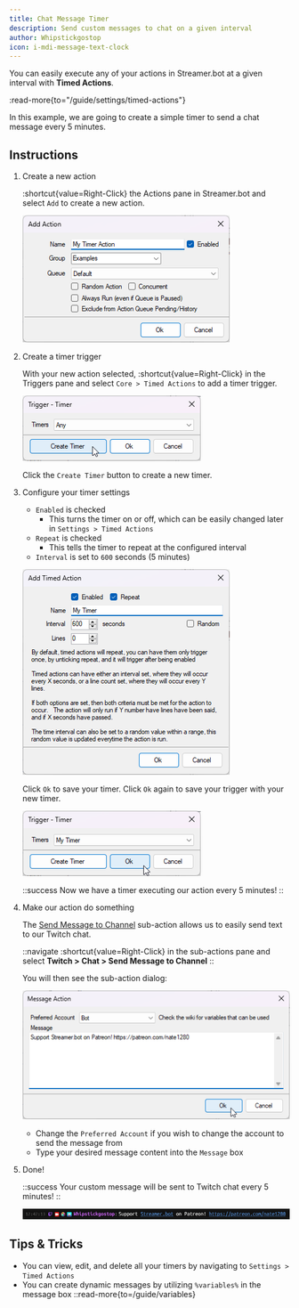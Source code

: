 ```yaml
---
title: Chat Message Timer
description: Send custom messages to chat on a given interval
author: Whipstickgostop
icon: i-mdi-message-text-clock
---
```


You can easily execute any of your actions in Streamer.bot at a given interval with **Timed Actions**.

:read-more{to="/guide/settings/timed-actions"}

In this example, we are going to create a simple timer to send a chat message every 5 minutes.

## Instructions

1. Create a new action

    :shortcut{value=Right-Click} the Actions pane in Streamer.bot and select `Add` to create a new action.

    ![Create Action Dialog](assets/timer-create-action.png)

2. Create a timer trigger

    With your new action selected, :shortcut{value=Right-Click} in the Triggers pane and select `Core > Timed Actions` to add a timer trigger.

    ![Create Trigger Dialog](assets/timer-create-trigger.png)

    Click the `Create Timer` button to create a new timer.

3. Configure your timer settings

    - `Enabled` is checked
      - This turns the timer on or off, which can be easily changed later in `Settings > Timed Actions`
    - `Repeat` is checked
      - This tells the timer to repeat at the configured interval
    - `Interval` is set to `600` seconds (5 minutes)

    ![Timer Settings Dialog](assets/timer-settings.png)

    Click `Ok` to save your timer. Click `Ok` again to save your trigger with your new timer.

    ![Confirm Trigger](assets/timer-save-trigger.png)

    ::success
    Now we have a timer executing our action every 5 minutes!
    ::

4. Make our action do something

    The [Send Message to Channel](/api/sub-actions/twitch/chat/send-message-to-channel) sub-action allows us to easily send text to our Twitch chat.

    ::navigate
      :shortcut{value=Right-Click} in the sub-actions pane and select **Twitch > Chat > Send Message to Channel**
    ::

    You will then see the sub-action dialog:

    ![Send Message Sub-Action](assets/timer-sub-action.png)

    - Change the `Preferred Account` if you wish to change the account to send the message from
    - Type your desired message content  into the `Message` box

5. Done!

    ::success
    Your custom message will be sent to Twitch chat every 5 minutes!
    ::

    ![Chat message preview](assets/timer-message-preview.png)


## Tips & Tricks

- You can view, edit, and delete all your timers by navigating to `Settings > Timed Actions`
- You can create dynamic messages by utilizing `%variables%` in the message box
    ::read-more{to=/guide/variables}
